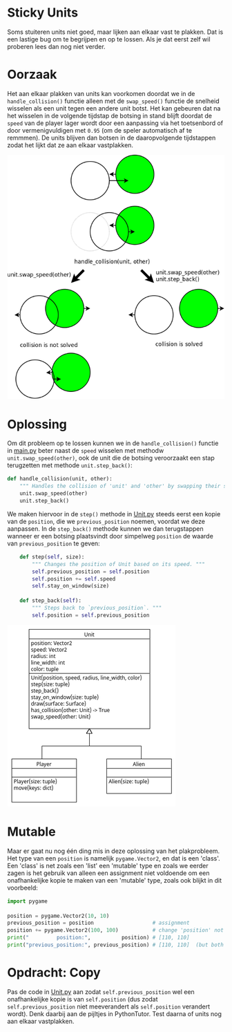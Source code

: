 # Sticky Units

Soms stuiteren units niet goed, maar lijken aan elkaar vast te
plakken. Dat is een lastige bug om te begrijpen en op te lossen. Als
je dat eerst zelf wil proberen lees dan nog niet verder.

# Oorzaak 

Het aan elkaar plakken van units kan voorkomen doordat we in de
`handle_collision()` functie alleen met de `swap_speed()` functie de
snelheid wisselen als een unit tegen een andere unit botst. Het kan
gebeuren dat na het wisselen in de volgende tijdstap de botsing in
stand blijft doordat de `speed` van de player lager wordt door een
aanpassing via het toetsenbord of door vermenigvuldigen met `0.95` (om
de speler automatisch af te remmmen). De units blijven dan botsen in
de daaropvolgende tijdstappen zodat het lijkt dat ze aan elkaar
vastplakken.

![sticky_units_figure.png](sticky_units_figure.png)

# Oplossing

Om dit probleem op te lossen kunnen we in de `handle_collision()`
functie in [main.py](main.py) beter naast de `speed` wisselen met
methodw `unit.swap_speed(other)`, ook de unit die de botsing
veroorzaakt een stap terugzetten met methode `unit.step_back()`:

```python
def handle_collision(unit, other):
    """ Handles the collision of 'unit' and 'other' by swapping their speed. """ 
    unit.swap_speed(other)
    unit.step_back()
```

We maken hiervoor in de `step()` methode in [Unit.py](Unit.py) steeds
eerst een kopie van de `position`, die we `previous_position` noemen,
voordat we deze aanpassen. In de `step_back()` methode kunnen we dan
terugstappen wanneer er een botsing plaatsvindt door simpelweg
`position` de waarde van `previous_position` te geven:

```python
    def step(self, size):
        """ Changes the position of Unit based on its speed. """
        self.previous_position = self.position
        self.position += self.speed
        self.stay_on_window(size)

    def step_back(self):
        """ Steps back to `previous_position`. """
        self.position = self.previous_position
```

![sticky_units.png](sticky_units.png)

# Mutable

Maar er gaat nu nog één ding mis in deze oplossing van het
plakprobleem. Het type van een `position` is namelijk
`pygame.Vector2`, en dat is een 'class'. Een 'class' is net zoals een
'list' een 'mutable' type en zoals we eerder zagen is het gebruik van
alleen een assignment niet voldoende om een onafhankelijke kopie te
maken van een 'mutable' type, zoals ook blijkt in dit voorbeeld:

```python
import pygame

position = pygame.Vector2(10, 10)
previous_position = position                   # assignment
position += pygame.Vector2(100, 100)           # change 'position' not 'previous_position'
print("         position:",          position) # [110, 110]
print("previous_position:", previous_position) # [110, 110]  (but both are changed)
```

# Opdracht: Copy

Pas de code in [Unit.py](Unit.py) aan zodat `self.previous_position`
wel een onafhankelijke kopie is van `self.position` (dus zodat
`self.previous_position` niet meeverandert als `self.position`
verandert wordt). Denk daarbij aan de pijltjes in PythonTutor. Test
daarna of units nog aan elkaar vastplakken.
